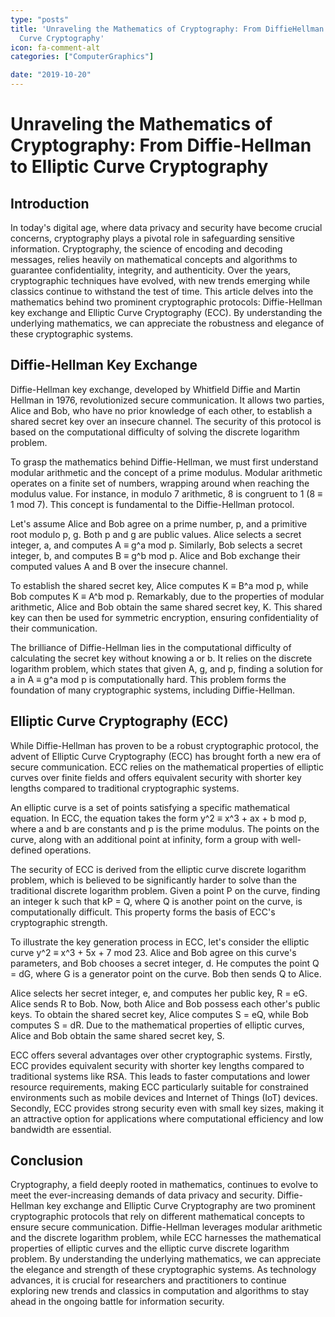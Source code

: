 ```yaml
---
type: "posts"
title: 'Unraveling the Mathematics of Cryptography: From DiffieHellman to Elliptic
  Curve Cryptography'
icon: fa-comment-alt
categories: ["ComputerGraphics"]

date: "2019-10-20"
---
```




# Unraveling the Mathematics of Cryptography: From Diffie-Hellman to Elliptic Curve Cryptography

## Introduction

In today's digital age, where data privacy and security have become crucial concerns, cryptography plays a pivotal role in safeguarding sensitive information. Cryptography, the science of encoding and decoding messages, relies heavily on mathematical concepts and algorithms to guarantee confidentiality, integrity, and authenticity. Over the years, cryptographic techniques have evolved, with new trends emerging while classics continue to withstand the test of time. This article delves into the mathematics behind two prominent cryptographic protocols: Diffie-Hellman key exchange and Elliptic Curve Cryptography (ECC). By understanding the underlying mathematics, we can appreciate the robustness and elegance of these cryptographic systems.

## Diffie-Hellman Key Exchange

Diffie-Hellman key exchange, developed by Whitfield Diffie and Martin Hellman in 1976, revolutionized secure communication. It allows two parties, Alice and Bob, who have no prior knowledge of each other, to establish a shared secret key over an insecure channel. The security of this protocol is based on the computational difficulty of solving the discrete logarithm problem.

To grasp the mathematics behind Diffie-Hellman, we must first understand modular arithmetic and the concept of a prime modulus. Modular arithmetic operates on a finite set of numbers, wrapping around when reaching the modulus value. For instance, in modulo 7 arithmetic, 8 is congruent to 1 (8 ≡ 1 mod 7). This concept is fundamental to the Diffie-Hellman protocol.

Let's assume Alice and Bob agree on a prime number, p, and a primitive root modulo p, g. Both p and g are public values. Alice selects a secret integer, a, and computes A ≡ g^a mod p. Similarly, Bob selects a secret integer, b, and computes B ≡ g^b mod p. Alice and Bob exchange their computed values A and B over the insecure channel.

To establish the shared secret key, Alice computes K ≡ B^a mod p, while Bob computes K ≡ A^b mod p. Remarkably, due to the properties of modular arithmetic, Alice and Bob obtain the same shared secret key, K. This shared key can then be used for symmetric encryption, ensuring confidentiality of their communication.

The brilliance of Diffie-Hellman lies in the computational difficulty of calculating the secret key without knowing a or b. It relies on the discrete logarithm problem, which states that given A, g, and p, finding a solution for a in A ≡ g^a mod p is computationally hard. This problem forms the foundation of many cryptographic systems, including Diffie-Hellman.

## Elliptic Curve Cryptography (ECC)

While Diffie-Hellman has proven to be a robust cryptographic protocol, the advent of Elliptic Curve Cryptography (ECC) has brought forth a new era of secure communication. ECC relies on the mathematical properties of elliptic curves over finite fields and offers equivalent security with shorter key lengths compared to traditional cryptographic systems.

An elliptic curve is a set of points satisfying a specific mathematical equation. In ECC, the equation takes the form y^2 ≡ x^3 + ax + b mod p, where a and b are constants and p is the prime modulus. The points on the curve, along with an additional point at infinity, form a group with well-defined operations.

The security of ECC is derived from the elliptic curve discrete logarithm problem, which is believed to be significantly harder to solve than the traditional discrete logarithm problem. Given a point P on the curve, finding an integer k such that kP = Q, where Q is another point on the curve, is computationally difficult. This property forms the basis of ECC's cryptographic strength.

To illustrate the key generation process in ECC, let's consider the elliptic curve y^2 ≡ x^3 + 5x + 7 mod 23. Alice and Bob agree on this curve's parameters, and Bob chooses a secret integer, d. He computes the point Q = dG, where G is a generator point on the curve. Bob then sends Q to Alice.

Alice selects her secret integer, e, and computes her public key, R = eG. Alice sends R to Bob. Now, both Alice and Bob possess each other's public keys. To obtain the shared secret key, Alice computes S = eQ, while Bob computes S = dR. Due to the mathematical properties of elliptic curves, Alice and Bob obtain the same shared secret key, S.

ECC offers several advantages over other cryptographic systems. Firstly, ECC provides equivalent security with shorter key lengths compared to traditional systems like RSA. This leads to faster computations and lower resource requirements, making ECC particularly suitable for constrained environments such as mobile devices and Internet of Things (IoT) devices. Secondly, ECC provides strong security even with small key sizes, making it an attractive option for applications where computational efficiency and low bandwidth are essential.

## Conclusion

Cryptography, a field deeply rooted in mathematics, continues to evolve to meet the ever-increasing demands of data privacy and security. Diffie-Hellman key exchange and Elliptic Curve Cryptography are two prominent cryptographic protocols that rely on different mathematical concepts to ensure secure communication. Diffie-Hellman leverages modular arithmetic and the discrete logarithm problem, while ECC harnesses the mathematical properties of elliptic curves and the elliptic curve discrete logarithm problem. By understanding the underlying mathematics, we can appreciate the elegance and strength of these cryptographic systems. As technology advances, it is crucial for researchers and practitioners to continue exploring new trends and classics in computation and algorithms to stay ahead in the ongoing battle for information security.